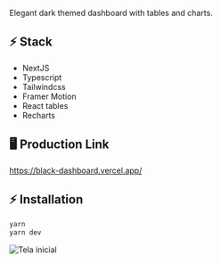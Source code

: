 Elegant dark themed dashboard with tables and charts.

## ⚡ Stack
- NextJS
- Typescript
- Tailwindcss
- Framer Motion
- React tables
- Recharts

## 🖥️ Production Link
https://black-dashboard.vercel.app/

## ⚡ Installation
```bash
yarn
yarn dev
```

![Tela inicial](https://res.cloudinary.com/gabrielcloud/image/upload/v1623190610/gabriel-portfolio/portfolio/blackdash_ihlgor.png)
